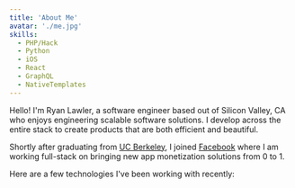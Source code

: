```yaml
---
title: 'About Me'
avatar: './me.jpg'
skills:
  - PHP/Hack
  - Python
  - iOS
  - React
  - GraphQL
  - NativeTemplates
---
```


Hello! I'm Ryan Lawler, a software engineer based out of Silicon Valley, CA who enjoys engineering scalable software solutions. I develop across the entire stack to create products that are both efficient and beautiful.

Shortly after graduating from [UC Berkeley](https://www.berkeley.edu/), I joined [Facebook](https://www.facebook.com/) where I am working full-stack on bringing new app monetization solutions from 0 to 1.

Here are a few technologies I've been working with recently:
